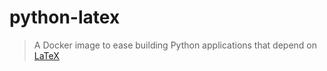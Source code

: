 # python-latex

> A Docker image to ease building Python applications that depend on [LaTeX](https://www.latex-project.org/)

